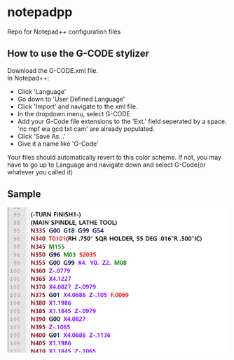 # notepadpp
Repo for Notepad++ configuration files

## How to use the G-CODE stylizer
Download the G-CODE.xml file.\
In Notepad++:
- Click 'Language'
- Go down to 'User Defined Language'
- Click 'Import' and navigate to the xml file.
- In the dropdown menu, select G-CODE
- Add your G-Code file extensions to the 'Ext.' field seperated by a space. 'nc mpf eia gcd txt cam' are already populated.
- Click 'Save As...'
- Give it a name like 'G-Code'

Your files should automatically revert to this color scheme. If not, you may have to go up to Language and navigate down and select G-Code(or whatever you called it)

## Sample
![G-Code Sample](/images/sample.png)
